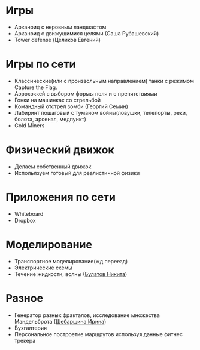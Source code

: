 # Игры
+ Арканоид с неровным ландшафтом
+ Арканоид с движущимися целями (Саша Рубашевский)
+ Tower defense (Целиков Евгений)

# Игры по сети
+ Классические(или с произвольным направлением) танки с режимом Capture the Flag.
+ Аэрохоккей с выбором формы поля и с препятствиями
+ Гонки на машинках со стрельбой
+ Командный отстрел зомби (Георгий Семин)
+ Лабиринт пошаговый с туманом войны(ловушки, телепорты, реки, болота, арсенал, медпункт)
+ Gold Miners

# Физический движок
+ Делаем собственный движок
+ Испольлзуем готовый для реалистичной физики

# Приложения по сети
+ Whiteboard
+ Dropbox

# Моделирование
+ Транспортное моделирование(жд переезд)
+ Электрические схемы
+ Течение жидкости, волны ([Булатов Никита](https://github.com/kosmomblsl/new_project))

# Разное
+ Генератор разных фракталов, исследование множества Мандельброта ([Шебаршина Ирина](https://github.com/slowsnow/Project4sem))
+ Бухгалтерия
+ Персональное построетие маршрутов используя данные фитнес трекера
